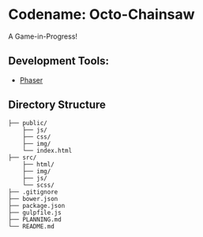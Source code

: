 # Codename: Octo-Chainsaw

A Game-in-Progress!


## Development Tools:

-	[Phaser](http://phaser.io/)


## Directory Structure

```
├── public/
	├── js/
	├── css/
	├── img/
	└── index.html
├── src/
	├── html/
	├── img/
	├── js/
	└── scss/
├── .gitignore
├── bower.json
├── package.json
├── gulpfile.js
├── PLANNING.md
└── README.md
```
